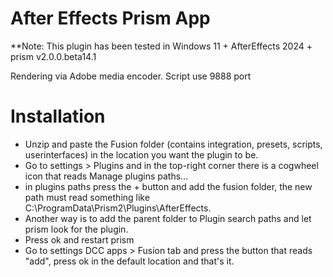 # After Effects Prism App

**Note: This plugin has been tested in Windows 11 + AfterEffects 2024 + prism v2.0.0.beta14.1

Rendering via Adobe media encoder.
Script use 9888 port

# Installation
- Unzip and paste the Fusion folder (contains integration, presets, scripts, userinterfaces) in the location you want the plugin to be.
- Go to settings > Plugins and in the top-right corner there is a cogwheel icon that reads Manage plugins paths...
- in plugins paths press the + button and add the fusion folder, the new path must read something like C:\ProgramData\Prism2\Plugins\AfterEffects.
- Another way is to add the parent folder to Plugin search paths and let prism look for the plugin.
- Press ok and restart prism
- Go to settings DCC apps > Fusion tab and press the button that reads "add", press ok in the default location and that's it.

